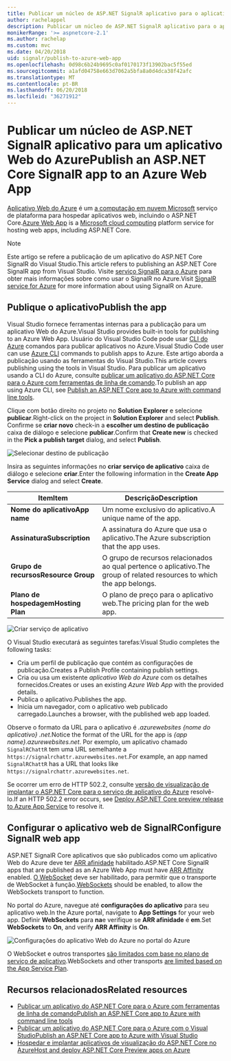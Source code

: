 ```yaml
---
title: Publicar um núcleo de ASP.NET SignalR aplicativo para o aplicativo Web do Azure
author: rachelappel
description: Publicar um núcleo de ASP.NET SignalR aplicativo para o aplicativo Web do Azure
monikerRange: '>= aspnetcore-2.1'
ms.author: rachelap
ms.custom: mvc
ms.date: 04/20/2018
uid: signalr/publish-to-azure-web-app
ms.openlocfilehash: 0d98c6b24b9695c0af0170173f13902bac5f55ed
ms.sourcegitcommit: a1afd04758e663d7062a5bfa8a0d4dca38f42afc
ms.translationtype: MT
ms.contentlocale: pt-BR
ms.lasthandoff: 06/20/2018
ms.locfileid: "36271912"
---
```

# <a name="publish-an-aspnet-core-signalr-app-to-an-azure-web-app"></a><span data-ttu-id="a8afd-103">Publicar um núcleo de ASP.NET SignalR aplicativo para um aplicativo Web do Azure</span><span class="sxs-lookup"><span data-stu-id="a8afd-103">Publish an ASP.NET Core SignalR app to an Azure Web App</span></span>

<span data-ttu-id="a8afd-104">[Aplicativo Web do Azure](/azure/app-service/app-service-web-overview) é um [a computação em nuvem Microsoft](https://azure.microsoft.com/) serviço de plataforma para hospedar aplicativos web, incluindo o ASP.NET Core.</span><span class="sxs-lookup"><span data-stu-id="a8afd-104">[Azure Web App](/azure/app-service/app-service-web-overview) is a [Microsoft cloud computing](https://azure.microsoft.com/) platform service for hosting web apps, including ASP.NET Core.</span></span>

> [!NOTE]
> <span data-ttu-id="a8afd-105">Este artigo se refere a publicação de um aplicativo do ASP.NET Core SignalR do Visual Studio.</span><span class="sxs-lookup"><span data-stu-id="a8afd-105">This article refers to publishing an ASP.NET Core SignalR app from Visual Studio.</span></span> <span data-ttu-id="a8afd-106">Visite [serviço SignalR para o Azure](https://azure.microsoft.com/en-gb/services/signalr-service?) para obter mais informações sobre como usar o SignalR no Azure.</span><span class="sxs-lookup"><span data-stu-id="a8afd-106">Visit [SignalR service for Azure](https://azure.microsoft.com/en-gb/services/signalr-service?) for more information about using SignalR on Azure.</span></span>

## <a name="publish-the-app"></a><span data-ttu-id="a8afd-107">Publique o aplicativo</span><span class="sxs-lookup"><span data-stu-id="a8afd-107">Publish the app</span></span>

<span data-ttu-id="a8afd-108">Visual Studio fornece ferramentas internas para a publicação para um aplicativo Web do Azure.</span><span class="sxs-lookup"><span data-stu-id="a8afd-108">Visual Studio provides built-in tools for publishing to an Azure Web App.</span></span> <span data-ttu-id="a8afd-109">Usuário do Visual Studio Code pode usar [CLI do Azure](/cli/azure) comandos para publicar aplicativos no Azure.</span><span class="sxs-lookup"><span data-stu-id="a8afd-109">Visual Studio Code user can use [Azure CLI](/cli/azure) commands to publish apps to Azure.</span></span> <span data-ttu-id="a8afd-110">Este artigo aborda a publicação usando as ferramentas do Visual Studio.</span><span class="sxs-lookup"><span data-stu-id="a8afd-110">This article covers publishing using the tools in Visual Studio.</span></span> <span data-ttu-id="a8afd-111">Para publicar um aplicativo usando a CLI do Azure, consulte [publicar um aplicativo do ASP.NET Core para o Azure com ferramentas de linha de comando](xref:tutorials/publish-to-azure-webapp-using-cli).</span><span class="sxs-lookup"><span data-stu-id="a8afd-111">To publish an app using Azure CLI, see [Publish an ASP.NET Core app to Azure with command line tools](xref:tutorials/publish-to-azure-webapp-using-cli).</span></span>

<span data-ttu-id="a8afd-112">Clique com botão direito no projeto no **Solution Explorer** e selecione **publicar**.</span><span class="sxs-lookup"><span data-stu-id="a8afd-112">Right-click on the project in **Solution Explorer** and select **Publish**.</span></span> <span data-ttu-id="a8afd-113">Confirme se **criar novo** check-in a **escolher um destino de publicação** caixa de diálogo e selecione **publicar**.</span><span class="sxs-lookup"><span data-stu-id="a8afd-113">Confirm that **Create new** is checked in the **Pick a publish target** dialog, and select **Publish**.</span></span>

![Selecionar destino de publicação](publish-to-azure-web-app/_static/pick-publish-target-dialog.png)

<span data-ttu-id="a8afd-115">Insira as seguintes informações no **criar serviço de aplicativo** caixa de diálogo e selecione **criar**.</span><span class="sxs-lookup"><span data-stu-id="a8afd-115">Enter the following information in the **Create App Service** dialog and select **Create**.</span></span>

| <span data-ttu-id="a8afd-116">Item</span><span class="sxs-lookup"><span data-stu-id="a8afd-116">Item</span></span> | <span data-ttu-id="a8afd-117">Descrição</span><span class="sxs-lookup"><span data-stu-id="a8afd-117">Description</span></span> |
| ---- | ----------- |
| <span data-ttu-id="a8afd-118">**Nome do aplicativo**</span><span class="sxs-lookup"><span data-stu-id="a8afd-118">**App name**</span></span> | <span data-ttu-id="a8afd-119">Um nome exclusivo do aplicativo.</span><span class="sxs-lookup"><span data-stu-id="a8afd-119">A unique name of the app.</span></span> |
| <span data-ttu-id="a8afd-120">**Assinatura**</span><span class="sxs-lookup"><span data-stu-id="a8afd-120">**Subscription**</span></span> | <span data-ttu-id="a8afd-121">A assinatura do Azure que usa o aplicativo.</span><span class="sxs-lookup"><span data-stu-id="a8afd-121">The Azure subscription that the app uses.</span></span> |
| <span data-ttu-id="a8afd-122">**Grupo de recursos**</span><span class="sxs-lookup"><span data-stu-id="a8afd-122">**Resource Group**</span></span> | <span data-ttu-id="a8afd-123">O grupo de recursos relacionados ao qual pertence o aplicativo.</span><span class="sxs-lookup"><span data-stu-id="a8afd-123">The group of related resources to which the app belongs.</span></span>  |
| <span data-ttu-id="a8afd-124">**Plano de hospedagem**</span><span class="sxs-lookup"><span data-stu-id="a8afd-124">**Hosting Plan**</span></span> | <span data-ttu-id="a8afd-125">O plano de preço para o aplicativo web.</span><span class="sxs-lookup"><span data-stu-id="a8afd-125">The pricing plan for the web app.</span></span> |

![Criar serviço de aplicativo](publish-to-azure-web-app/_static/create-app-service-dialog.png)

<span data-ttu-id="a8afd-127">O Visual Studio executará as seguintes tarefas:</span><span class="sxs-lookup"><span data-stu-id="a8afd-127">Visual Studio completes the following tasks:</span></span>

* <span data-ttu-id="a8afd-128">Cria um perfil de publicação que contém as configurações de publicação.</span><span class="sxs-lookup"><span data-stu-id="a8afd-128">Creates a Publish Profile containing publish settings.</span></span>
* <span data-ttu-id="a8afd-129">Cria ou usa um existente *aplicativo Web do Azure* com os detalhes fornecidos.</span><span class="sxs-lookup"><span data-stu-id="a8afd-129">Creates or uses an existing *Azure Web App* with the provided details.</span></span>
* <span data-ttu-id="a8afd-130">Publica o aplicativo.</span><span class="sxs-lookup"><span data-stu-id="a8afd-130">Publishes the app.</span></span>
* <span data-ttu-id="a8afd-131">Inicia um navegador, com o aplicativo web publicado carregado.</span><span class="sxs-lookup"><span data-stu-id="a8afd-131">Launches a browser, with the published web app loaded.</span></span>

<span data-ttu-id="a8afd-132">Observe o formato da URL para o aplicativo é *.azurewebsites {nome do aplicativo} .net*.</span><span class="sxs-lookup"><span data-stu-id="a8afd-132">Notice the format of the URL for the app is *{app name}.azurewebsites.net*.</span></span> <span data-ttu-id="a8afd-133">Por exemplo, um aplicativo chamado `SignalRChattR` tem uma URL semelhante a `https://signalrchattr.azurewebsites.net`.</span><span class="sxs-lookup"><span data-stu-id="a8afd-133">For example, an app named `SignalRChattR` has a URL that looks like `https://signalrchattr.azurewebsites.net`.</span></span>

<span data-ttu-id="a8afd-134">Se ocorrer um erro de HTTP 502.2, consulte [versão de visualização de implantar o ASP.NET Core para o serviço de aplicativo do Azure](xref:host-and-deploy/azure-apps/index) resolvê-lo.</span><span class="sxs-lookup"><span data-stu-id="a8afd-134">If an HTTP 502.2 error occurs, see [Deploy ASP.NET Core preview release to Azure App Service](xref:host-and-deploy/azure-apps/index) to resolve it.</span></span>

## <a name="configure-signalr-web-app"></a><span data-ttu-id="a8afd-135">Configurar o aplicativo web de SignalR</span><span class="sxs-lookup"><span data-stu-id="a8afd-135">Configure SignalR web app</span></span>

<span data-ttu-id="a8afd-136">ASP.NET SignalR Core aplicativos que são publicados como um aplicativo Web do Azure deve ter [ARR afinidade](https://en.wikipedia.org/wiki/Application_Request_Routing) habilitado.</span><span class="sxs-lookup"><span data-stu-id="a8afd-136">ASP.NET Core SignalR apps that are published as an Azure Web App must have [ARR Affinity](https://en.wikipedia.org/wiki/Application_Request_Routing) enabled.</span></span> <span data-ttu-id="a8afd-137">[O WebSocket](xref:fundamentals/websockets) deve ser habilitado, para permitir que o transporte de WebSocket à função.</span><span class="sxs-lookup"><span data-stu-id="a8afd-137">[WebSockets](xref:fundamentals/websockets) should be enabled, to allow the WebSockets transport to function.</span></span>

<span data-ttu-id="a8afd-138">No portal do Azure, navegue até **configurações do aplicativo** para seu aplicativo web.</span><span class="sxs-lookup"><span data-stu-id="a8afd-138">In the Azure portal, navigate to **App Settings** for your web app.</span></span> <span data-ttu-id="a8afd-139">Definir **WebSockets** para **na**e verifique se **ARR afinidade** é **em**.</span><span class="sxs-lookup"><span data-stu-id="a8afd-139">Set **WebSockets** to **On**, and verify **ARR Affinity** is **On**.</span></span>

![Configurações do aplicativo Web do Azure no portal do Azure](publish-to-azure-web-app/_static/azure-web-app-settings.png)

 <span data-ttu-id="a8afd-141">O WebSocket e outros transportes [são limitados com base no plano de serviço de aplicativo](/azure/azure-subscription-service-limits#app-service-limits).</span><span class="sxs-lookup"><span data-stu-id="a8afd-141">WebSockets and other transports [are limited based on the App Service Plan](/azure/azure-subscription-service-limits#app-service-limits).</span></span>

## <a name="related-resources"></a><span data-ttu-id="a8afd-142">Recursos relacionados</span><span class="sxs-lookup"><span data-stu-id="a8afd-142">Related resources</span></span>

* [<span data-ttu-id="a8afd-143">Publicar um aplicativo do ASP.NET Core para o Azure com ferramentas de linha de comando</span><span class="sxs-lookup"><span data-stu-id="a8afd-143">Publish an ASP.NET Core app to Azure with command line tools</span></span>](xref:tutorials/publish-to-azure-webapp-using-cli?tabs=windows)
* [<span data-ttu-id="a8afd-144">Publicar um aplicativo do ASP.NET Core para o Azure com o Visual Studio</span><span class="sxs-lookup"><span data-stu-id="a8afd-144">Publish an ASP.NET Core app to Azure with Visual Studio</span></span>](xref:tutorials/publish-to-azure-webapp-using-vs)
* [<span data-ttu-id="a8afd-145">Hospedar e implantar aplicativos de visualização do ASP.NET Core no Azure</span><span class="sxs-lookup"><span data-stu-id="a8afd-145">Host and deploy ASP.NET Core Preview apps on Azure</span></span>](xref:host-and-deploy/azure-apps/index#deploy-aspnet-core-preview-release-to-azure-app-service)
